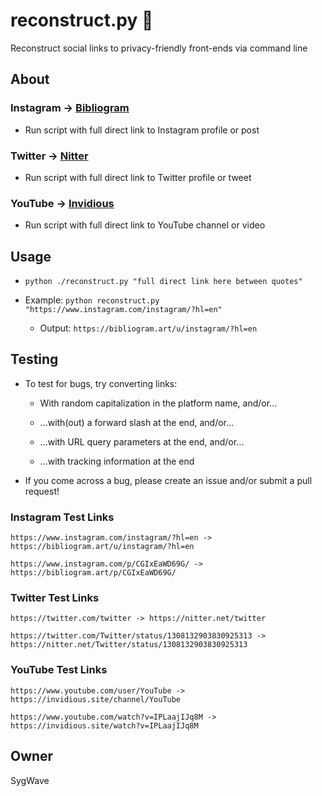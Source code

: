# reconstruct.py 🐍

Reconstruct social links to privacy-friendly front-ends via command line

## About

### Instagram -> [Bibliogram](https://github.com/cloudrac3r/bibliogram)

* Run script with full direct link to Instagram profile or post

### Twitter -> [Nitter](https://github.com/zedeus/nitter)

* Run script with full direct link to Twitter profile or tweet

### YouTube -> [Invidious](https://github.com/iv-org/invidious)

* Run script with full direct link to YouTube channel or video

## Usage

* `python ./reconstruct.py "full direct link here between quotes"`

* Example: `python reconstruct.py "https://www.instagram.com/instagram/?hl=en"`

  * Output: `https://bibliogram.art/u/instagram/?hl=en`

## Testing

* To test for bugs, try converting links:

  * With random capitalization in the platform name, and/or...
  
  * ...with(out) a forward slash at the end, and/or...
  
  * ...with URL query parameters at the end, and/or...
  
  * ...with tracking information at the end
  
* If you come across a bug, please create an issue and/or submit a pull request!

### Instagram Test Links

    https://www.instagram.com/instagram/?hl=en -> https://bibliogram.art/u/instagram/?hl=en

    https://www.instagram.com/p/CGIxEaWD69G/ -> https://bibliogram.art/p/CGIxEaWD69G/
    
### Twitter Test Links

    https://twitter.com/twitter -> https://nitter.net/twitter

    https://twitter.com/Twitter/status/1308132903830925313 -> https://nitter.net/Twitter/status/1308132903830925313
    
### YouTube Test Links

    https://www.youtube.com/user/YouTube -> https://invidious.site/channel/YouTube

    https://www.youtube.com/watch?v=IPLaajIJq8M -> https://invidious.site/watch?v=IPLaajIJq8M

## Owner

SygWave
